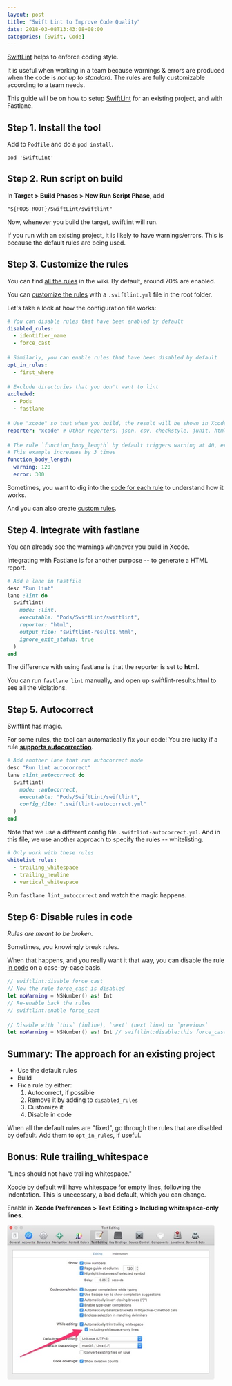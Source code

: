 ```yaml
---
layout: post
title: "Swift Lint to Improve Code Quality"
date: 2018-03-08T13:43:08+08:00
categories: [Swift, Code]
---
```


[SwiftLint](https://github.com/realm/SwiftLint) helps to enforce coding style.

It is useful when working in a team because warnings & errors are produced when the code is _not up to standard_. The rules are fully customizable according to a team needs.

This guide will be on how to setup [SwiftLint](https://github.com/realm/SwiftLint) for an existing project, and with Fastlane.

## Step 1. Install the tool

Add to `Podfile` and do a `pod install`.

    pod 'SwiftLint'

## Step 2. Run script on build

In **Target > Build Phases > New Run Script Phase**, add

    "${PODS_ROOT}/SwiftLint/swiftlint"

Now, whenever you build the target, swiftlint will run.

If you run with an existing project, it is likely to have warnings/errors. This is because the default rules are being used.

## Step 3. Customize the rules

You can find [all the rules](https://github.com/realm/SwiftLint/blob/master/Rules.md) in the wiki. By default, around 70% are enabled.

You can [customize the rules](https://github.com/realm/SwiftLint#configuration) with a `.swiftlint.yml` file in the root folder.

Let's take a look at how the configuration file works:

```yaml
# You can disable rules that have been enabled by default
disabled_rules:
  - identifier_name
  - force_cast

# Similarly, you can enable rules that have been disabled by default
opt_in_rules:
  - first_where

# Exclude directories that you don't want to lint
excluded:
  - Pods
  - fastlane

# Use "xcode" so that when you build, the result will be shown in Xcode
reporter: "xcode" # Other reporters: json, csv, checkstyle, junit, html, emoji

# The rule `function_body_length` by default triggers warning at 40, error at 100
# This example increases by 3 times
function_body_length:
  warning: 120
  error: 300
```

Sometimes, you want to dig into the [code for each rule](https://github.com/realm/SwiftLint/tree/master/Source/SwiftLintFramework/Rules) to understand how it works.

And you can also create [custom rules](https://github.com/realm/SwiftLint#defining-custom-rules).

## Step 4. Integrate with fastlane

You can already see the warnings whenever you build in Xcode.

Integrating with Fastlane is for another purpose -- to generate a HTML report.

```ruby
# Add a lane in Fastfile
desc "Run lint"
lane :lint do
  swiftlint(
    mode: :lint,
    executable: "Pods/SwiftLint/swiftlint",
    reporter: "html",
    output_file: "swiftlint-results.html",
    ignore_exit_status: true
  )
end
```

The difference with using fastlane is that the reporter is set to **html**.

You can run `fastlane lint` manually, and open up swiftlint-results.html to see all the violations.

## Step 5. Autocorrect

Swiftlint has magic.

For some rules, the tool can automatically fix your code! You are lucky if a rule [**supports autocorrection**](https://github.com/realm/SwiftLint/blob/master/Rules.md).

```ruby
# Add another lane that run autocorrect mode
desc "Run lint autocorrect"
lane :lint_autocorrect do
  swiftlint(
    mode: :autocorrect,
    executable: "Pods/SwiftLint/swiftlint",
    config_file: ".swiftlint-autocorrect.yml"
  )
end
```

Note that we use a different config file `.swiftlint-autocorrect.yml`. And in this file, we use another approach to specify the rules -- whitelisting.

```yaml
# Only work with these rules
whitelist_rules:
  - trailing_whitespace
  - trailing_newline
  - vertical_whitespace
```

Run `fastlane lint_autocorrect` and watch the magic happens.

## Step 6: Disable rules in code

_Rules are meant to be broken._

Sometimes, you knowingly break rules.

When that happens, and you really want it that way, you can disable the rule [in code](https://github.com/realm/SwiftLint#disable-rules-in-code) on a case-by-case basis.

```swift
// swiftlint:disable force_cast
// Now the rule force_cast is disabled
let noWarning = NSNumber() as! Int
// Re-enable back the rules
// swiftlint:enable force_cast

// Disable with `this` (inline), `next` (next line) or `previous`
let noWarning = NSNumber() as! Int // swiftlint:disable:this force_cast
```

## Summary: The approach for an existing project

- Use the default rules
- Build
- Fix a rule by either:
  1. Autocorrect, if possible
  2. Remove it by adding to `disabled_rules`
  3. Customize it
  4. Disable in code

When all the default rules are "fixed", go through the rules that are disabled by default. Add them to `opt_in_rules`, if useful.

## Bonus: Rule trailing_whitespace

"Lines should not have trailing whitespace."

Xcode by default will have whitespace for empty lines, following the indentation. This is unecessary, a bad default, which you can change.

Enable in **Xcode Preferences > Text Editing > Including whitespace-only lines**.

![Xcode Preferences](/images/xcode-preference-whitelines.jpg)
